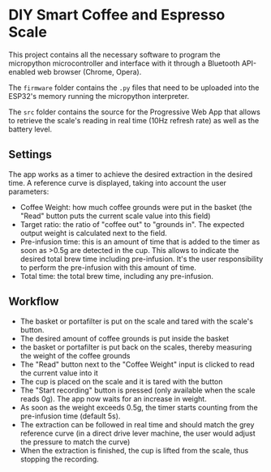 # DIY Smart Coffee and Espresso Scale

This project contains all the necessary software to program the micropython microcontroller and interface with it through a Bluetooth API-enabled web browser (Chrome, Opera).

The `firmware` folder contains the `.py` files that need to be uploaded into the ESP32's memory running the micropython interpreter.

The `src` folder contains the source for the Progressive Web App that allows to retrieve the scale's reading in real time (10Hz refresh rate) as well as the battery level.

## Settings

The app works as a timer to achieve the desired extraction in the desired time. A reference curve is displayed, taking into account the user parameters:

- Coffee Weight: how much coffee grounds were put in the basket (the "Read" button puts the current scale value into this field)
- Target ratio: the ratio of "coffee out" to "grounds in". The expected output weight is calculated next to the field.
- Pre-infusion time: this is an amount of time that is added to the timer as soon as >0.5g are detected in the cup. This allows to indicate the desired total brew time including pre-infusion. It's the user responsibility to perform the pre-infusion with this amount of time.
- Total time: the total brew time, including any pre-infusion.

## Workflow

- The basket or portafilter is put on the scale and tared with the scale's button.
- The desired amount of coffee grounds is put inside the basket
- the basket or portafilter is put back on the scales, thereby measuring the weight of the coffee grounds
- The "Read" button next to the "Coffee Weight" input is clicked to read the current value into it
- The cup is placed on the scale and it is tared with the button
- The "Start recording" button is pressed (only available when the scale reads 0g). The app now waits for an increase in weight.
- As soon as the weight exceeds 0.5g, the timer starts counting from the pre-infusion time (default 5s).
- The extraction can be followed in real time and should match the grey reference curve (in a direct drive lever machine, the user would adjust the pressure to match the curve)
- When the extraction is finished, the cup is lifted from the scale, thus stopping the recording.
